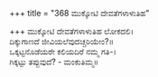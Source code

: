 +++
title = "368 ಮುಕ್ಕೋಟಿ ದೇವತೆಗಳಾಳುತಿಹ"

+++
ಮುಕ್ಕೋಟಿ ದೇವತೆಗಳಾಳುತಿಹ ಲೋಕದಲಿ।  
ದಿಕ್ಕುಗಾಣದೆ ಜೀವಿಯಲೆವುದಚ್ಚರಿಯೇಂ?॥  
ಒಕ್ಕಟ್ಟನೊಡೆಯರೇ ಕಲಿಯದಿರೆ ನಮ್ಮ ಗತಿ-।  
ಗಿಕ್ಕಟ್ಟು ತಪ್ಪುವುದೆ? - ಮಂಕುತಿಮ್ಮ॥  
